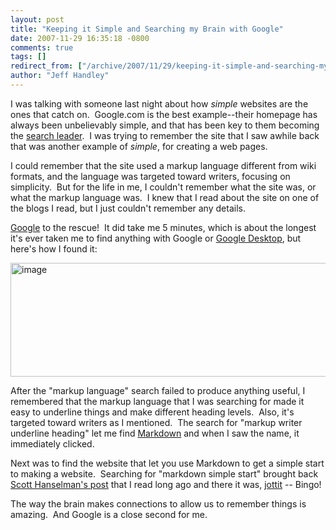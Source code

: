 ```yaml
---
layout: post
title: "Keeping it Simple and Searching my Brain with Google"
date: 2007-11-29 16:35:18 -0800
comments: true
tags: []
redirect_from: ["/archive/2007/11/29/keeping-it-simple-and-searching-my-brain-with-google.aspx/"]
author: "Jeff Handley"
---
```

<!-- more -->
<p>I was talking with someone last night about how <em>simple</em> websites are the ones that catch on.  Google.com is the best example--their homepage has always been unbelievably simple, and that has been key to them becoming the <a href="http://www.newsweek.com/id/62254" target="_blank">search leader</a>.  I was trying to remember the site that I saw awhile back that was another example of <em>simple</em>, for creating a web pages.</p>  <p>I could remember that the site used a markup language different from wiki formats, and the language was targeted toward writers, focusing on simplicity.  But for the life in me, I couldn't remember what the site was, or what the markup language was.  I knew that I read about the site on one of the blogs I read, but I just couldn't remember any details.</p>  <p><a href="http://www.google.com" target="_blank">Google</a> to the rescue!  It did take me 5 minutes, which is about the longest it's ever taken me to find anything with Google or <a href="http://desktop.google.com" target="_blank">Google Desktop</a>, but here's how I found it:</p>  <p><img style="border-right: 0px; border-top: 0px; border-left: 0px; border-bottom: 0px" height="182" alt="image" src="http://blog.jeffhandley.com/Images/PostImages/KeepingitSimpleandSearchingmyBrainwithGo_7896/image_thumb.png" width="588" border="0" /> </p>  <p>After the "markup language" search failed to produce anything useful, I remembered that the markup language that I was searching for made it easy to underline things and make different heading levels.  Also, it's targeted toward writers as I mentioned.  The search for "markup writer underline heading" let me find <a href="http://daringfireball.net/projects/markdown/" target="_blank">Markdown</a> and when I saw the name, it immediately clicked.</p>  <p>Next was to find the website that let you use Markdown to get a simple start to making a website.  Searching for "markdown simple start" brought back <a href="http://www.google.com/history/url?url=http://www.hanselman.com/blog/LaunchingYourWeb20SiteWithAGiantTextBox.aspx&amp;ei=LL9OR_b_EaW-kwGZvJFL&amp;sig2=FUMv_-bxzc5P1i-r1clTUQ&amp;zx=4th3Ae2D2ko&amp;ct=w" target="_blank">Scott Hanselman's post</a> that I read long ago and there it was, <a href="http://jottit.com/" target="_blank">jottit</a> -- Bingo!</p>  <p>The way the brain makes connections to allow us to remember things is amazing.  And Google is a close second for me.</p>

